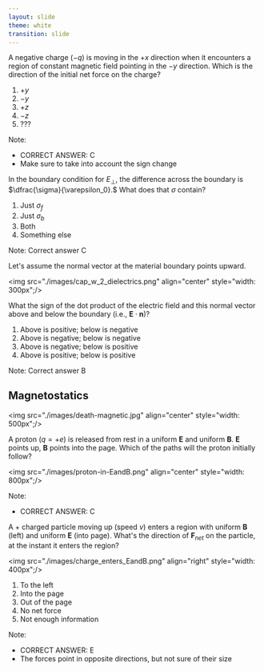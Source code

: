 ```yaml
---
layout: slide
theme: white
transition: slide
---
```


<section data-markdown>

A negative charge ($-q$) is moving in the $+x$ direction when it encounters a region of constant magnetic field pointing in the $-y$ direction. Which is the direction of the initial net force on the charge?

1. $+y$
2. $-y$
3. $+z$
4. $-z$
5. ???

Note:
* CORRECT ANSWER: C
* Make sure to take into account the sign change
</section>

<section data-markdown>

In the boundary condition for $E_{\perp}$, the difference across the boundary is $\dfrac{\sigma}{\varepsilon_0}.$ What does that $\sigma$ contain?

1. Just $\sigma_{f}$
2. Just $\sigma_{b}$
3. Both
4. Something else

Note: Correct answer C

</section>


<section data-markdown>

Let's assume the normal vector at the material boundary points upward.

<img src="./images/cap_w_2_dielectrics.png" align="center" style="width: 300px";/>

What the sign of the dot product of the electric field and this normal vector above and below the boundary (i.e., $\mathbf{E}\cdot\mathbf{n}$)?

1. Above is positive; below is negative
2. Above is negative; below is negative
3. Above is negative; below is positive
4. Above is positive; below is positive


Note: Correct answer B

</section>

<section data-markdown>

## Magnetostatics

<img src="./images/death-magnetic.jpg" align="center" style="width: 500px";/>


</section>

<section data-markdown>

A proton ($q=+e$) is released from rest in a uniform $\mathbf{E}$ and uniform $\mathbf{B}$.  $\mathbf{E}$ points up, $\mathbf{B}$ points into the page.  Which of the paths will the proton initially follow?

<img src="./images/proton-in-EandB.png" align="center" style="width: 800px";/>

Note:
* CORRECT ANSWER: C
</section>

<section data-markdown>

A + charged particle moving up (speed $v$) enters a region with uniform $\mathbf{B}$ (left) and uniform $\mathbf{E}$ (into page). What's the direction of $\mathbf{F}_{net}$ on the particle, at the instant it enters the region?

<img src="./images/charge_enters_EandB.png" align="right" style="width: 400px";/>


1. To the left
2. Into the page
3. Out of the page
4. No net force
5. Not enough information

Note:
* CORRECT ANSWER: E
* The forces point in opposite directions, but not sure of their size
</section>
